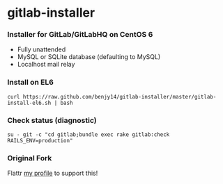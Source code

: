 gitlab-installer
================

### Installer for GitLab/GitLabHQ on CentOS 6 ###

- Fully unattended
- MySQL or SQLite database (defaulting to MySQL)
- Localhost mail relay

### Install on EL6 ###

    curl https://raw.github.com/benjy14/gitlab-installer/master/gitlab-install-el6.sh | bash

### Check status (diagnostic) ###

    su - git -c "cd gitlab;bundle exec rake gitlab:check RAILS_ENV=production"


### Original Fork ###
Flattr [my profile](https://flattr.com/profile/mattiasohlsson "Mattias Ohlsson on Flattr") to support this!
